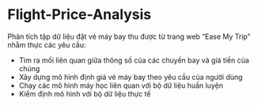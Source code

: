 # Flight-Price-Analysis

Phân tích tập dữ liệu đặt vé máy bay thu được từ trang web “Ease My Trip” nhằm thực các yêu cầu:
- Tìm ra mối liên quan giữa thông số của các chuyến bay và giá tiền của chúng
- Xây dựng mô hình định giá vé máy bay theo yêu cầu của người dùng
- Chạy các mô hình máy học liên quan với bộ dữ liệu huấn luyện
- Kiểm định mô hình với bộ dữ liệu thực tế
